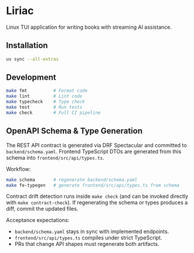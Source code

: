 # Liriac

Linux TUI application for writing books with streaming AI assistance.

## Installation

```bash
uv sync --all-extras
```

## Development

```bash
make fmt          # Format code
make lint         # Lint code
make typecheck    # Type check
make test         # Run tests
make check        # Full CI pipeline
```

## OpenAPI Schema & Type Generation

The REST API contract is generated via DRF Spectacular and committed to `backend/schema.yaml`. Frontend TypeScript DTOs are generated from this schema into `frontend/src/api/types.ts`.

Workflow:

```bash
make schema       # regenerate backend/schema.yaml
make fe-typegen   # generate frontend/src/api/types.ts from schema
```

Contract drift detection runs inside `make check` (and can be invoked directly with `make contract-check`). If regenerating the schema or types produces a diff, commit the updated files.

Acceptance expectations:
- `backend/schema.yaml` stays in sync with implemented endpoints.
- `frontend/src/api/types.ts` compiles under strict TypeScript.
- PRs that change API shapes must regenerate both artifacts.
